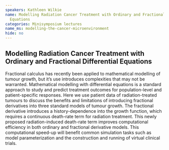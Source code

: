 ```yaml
---
speakers: Kathleen Wilkie
name: Modelling Radiation Cancer Treatment with Ordinary and Fractional Differential
  Equations
categories: Minisymposium lectures
name_ms: modelling-the-cancer-microenvironment
hide: no
---
```


## Modelling Radiation Cancer Treatment with Ordinary and Fractional Differential Equations

Fractional calculus has recently been applied to mathematical modelling of tumour growth, but it’s use introduces complexities that may not be warranted. Mathematical modelling with differential equations is a standard approach to study and predict
 treatment outcomes for population-level and patient-specific responses. Here we use patient data of radiation-treated tumours to discuss the benefits and limitations of introducing fractional derivatives into three standard models of tumour growth. The
 fractional derivative introduces a history-dependence into the growth function, which requires a continuous death-rate term for radiation treatment. This newly proposed radiation-induced death-rate term improves computational efficiency in both ordinary
 and fractional derivative models. This computational speed-up will benefit common simulation tasks such as model parameterization and the construction and running of virtual clinical trials.


